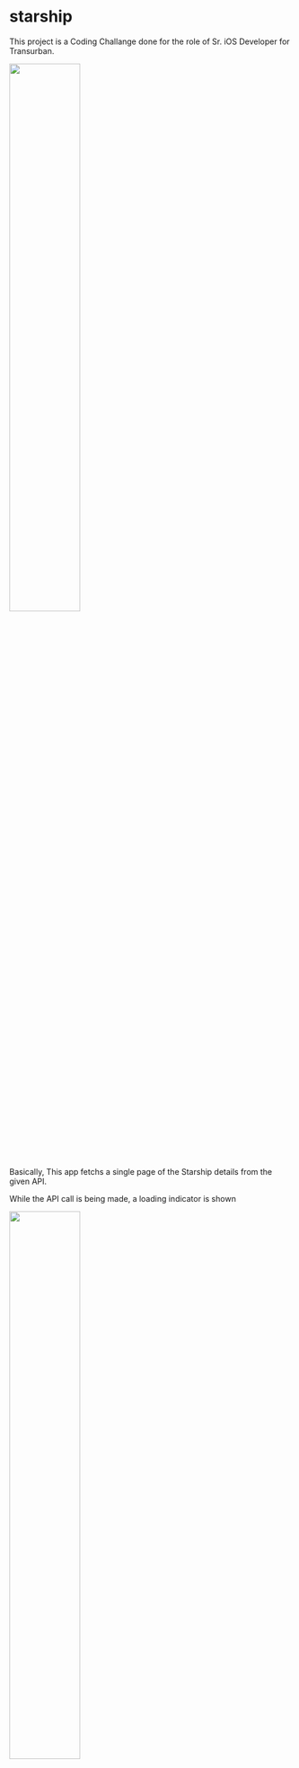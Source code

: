 # starship

This project is a Coding Challange done for the role of Sr. iOS Developer for Transurban. 

<img src="https://user-images.githubusercontent.com/19183428/135565668-483d50c2-ac14-4f8c-aab4-a0afd51fd7f8.png" width=50% height=50%>


Basically, This app fetchs a single page of the Starship details from the given API. 

While the API call is being made, a loading indicator is shown

<img src="https://user-images.githubusercontent.com/19183428/135563837-eeadff59-0f64-411d-8e67-339a5995e2ad.png" width=50% height=50%>


If for some reason, the API call fails, It shows a generic error message

<img src="https://user-images.githubusercontent.com/19183428/135563920-dc7d473b-feb9-4a7c-99f6-401d8308d70f.png" width=50% height=50%>


On successful API call, the data is listed in a normal order as we get in the response, with options to favourite or view the details of each item. User can simply click on `Add To Favourite` button to favourite an item either from the list or from the detail screen. once the item is added to favourite list, the `Add To Favourite` button is changed to highlighted `Favourite` button.

<img src="https://user-images.githubusercontent.com/19183428/135564366-e71dc92a-4a07-4488-8ef7-2b4be45be41d.png" width=50% height=50%>

<img src="https://user-images.githubusercontent.com/19183428/135564436-03a9c7db-357e-4d44-8b96-edd255ce0d84.png" width=50% height=50%>

<img src="https://user-images.githubusercontent.com/19183428/135564700-1ca538dd-8b72-4023-b4f2-d5bf6d91aaae.png" width=50% height=50%>



You also have an option to view all the favourite items from the top right navigation bar button. On this Favourite screen, you will see the similar behaviour with options to add to remove any favourite item or view the details.

<img src="https://user-images.githubusercontent.com/19183428/135564718-6a1d6c7c-fe21-40cc-8f65-f58de230c2ae.png" width=50% height=50%>




